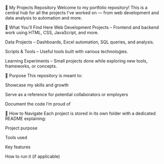 📁 My Projects Repository
Welcome to my portfolio repository! This is a central hub for all the projects I've worked on — from web development and data analysis to automation and more.

🔧 What You'll Find Here
Web Development Projects – Frontend and backend work using HTML, CSS, JavaScript, and more.

Data Projects – Dashboards, Excel automation, SQL queries, and analysis.

Scripts & Tools – Useful tools built with various technologies.

Learning Experiments – Small projects done while exploring new tools, frameworks, or concepts.

📌 Purpose
This repository is meant to:

Showcase my skills and growth

Serve as a reference for potential collaborators or employers

Document the code I’m proud of

🚀 How to Navigate
Each project is stored in its own folder with a dedicated README explaining:

Project purpose

Tools used

Key features

How to run it (if applicable)
